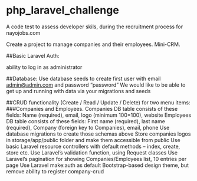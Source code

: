 # php_laravel_challenge
A code test to assess developer skils, during the recruitment process for nayojobs.com

Create a project to manage companies and their employees. Mini-CRM.

##Basic Laravel Auth: 

ability to log in as administrator

##Database:
Use database seeds to create first user with email admin@admin.com and password “password”
We would like to be able to get up and running with data via your migrations and seeds

##CRUD functionality (Create / Read / Update / Delete) for two menu items: 
###Companies and Employees.
Companies DB table consists of these fields: Name (required), email, logo (minimum 100×100), website
Employees DB table consists of these fields: First name (required), last name (required), Company (foreign key to Companies), email, phone
Use database migrations to create those schemas above
Store companies logos in storage/app/public folder and make them accessible from public
Use basic Laravel resource controllers with default methods – index, create, store etc.
Use Laravel’s validation function, using Request classes
Use Laravel’s pagination for showing Companies/Employees list, 10 entries per page
Use Laravel make:auth as default Bootstrap-based design theme, but remove ability to register
company-crud






